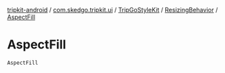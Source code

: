 [tripkit-android](../../../index.md) / [com.skedgo.tripkit.ui](../../index.md) / [TripGoStyleKit](../index.md) / [ResizingBehavior](index.md) / [AspectFill](./-aspect-fill.md)

# AspectFill

`AspectFill`